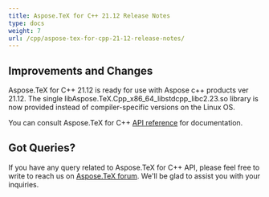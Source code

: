 ```yaml
---
title: Aspose.TeX for C++ 21.12 Release Notes
type: docs
weight: 7
url: /cpp/aspose-tex-for-cpp-21-12-release-notes/
---
```


## Improvements and Changes

Aspose.TeX for C++ 21.12  is ready for use with Aspose c++ products ver 21.12.
The single libAspose.TeX.Cpp_x86_64_libstdcpp_libc2.23.so library is now provided instead of compiler-specific versions on the Linux OS.

You can consult Aspose.TeX for C++ [API reference](https://apireference.aspose.com/tex/cpp/) for documentation.
 
## Got Queries?
If you have any query related to Aspose.TeX for C++ API, please feel free to write to reach us on [Aspose.TeX forum](https://forum.aspose.com/c/tex/). We'll be glad to assist you with your inquiries.
